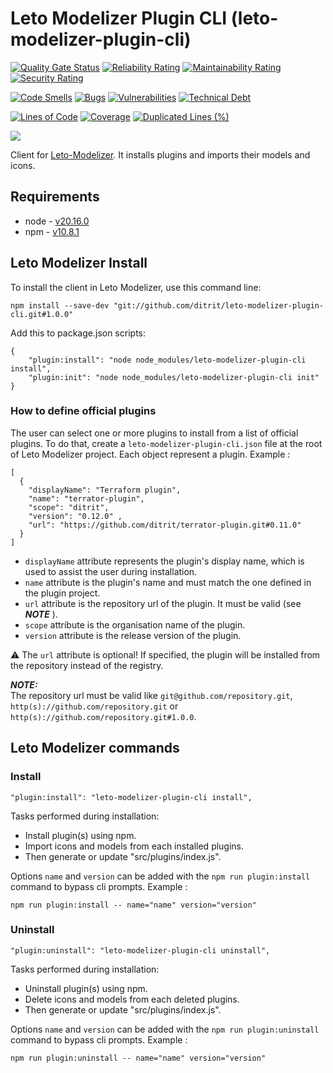 # Leto Modelizer Plugin CLI (leto-modelizer-plugin-cli)
[![Quality Gate Status](https://sonarcloud.io/api/project_badges/measure?project=ditrit_leto-modelizer-plugin-cli&metric=alert_status)](https://sonarcloud.io/summary/overall?id=ditrit_leto-modelizer-plugin-cli)
[![Reliability Rating](https://sonarcloud.io/api/project_badges/measure?project=ditrit_leto-modelizer-plugin-cli&metric=reliability_rating)](https://sonarcloud.io/summary/overall?id=ditrit_leto-modelizer-plugin-cli)
[![Maintainability Rating](https://sonarcloud.io/api/project_badges/measure?project=ditrit_leto-modelizer-plugin-cli&metric=sqale_rating)](https://sonarcloud.io/summary/overall?id=ditrit_leto-modelizer-plugin-cli)
[![Security Rating](https://sonarcloud.io/api/project_badges/measure?project=ditrit_leto-modelizer-plugin-cli&metric=security_rating)](https://sonarcloud.io/summary/overall?id=ditrit_leto-modelizer-plugin-cli)

[![Code Smells](https://sonarcloud.io/api/project_badges/measure?project=ditrit_leto-modelizer-plugin-cli&metric=code_smells)](https://sonarcloud.io/summary/overall?id=ditrit_leto-modelizer-plugin-cli)
[![Bugs](https://sonarcloud.io/api/project_badges/measure?project=ditrit_leto-modelizer-plugin-cli&metric=bugs)](https://sonarcloud.io/summary/overall?id=ditrit_leto-modelizer-plugin-cli)
[![Vulnerabilities](https://sonarcloud.io/api/project_badges/measure?project=ditrit_leto-modelizer-plugin-cli&metric=vulnerabilities)](https://sonarcloud.io/summary/overall?id=ditrit_leto-modelizer-plugin-cli)
[![Technical Debt](https://sonarcloud.io/api/project_badges/measure?project=ditrit_leto-modelizer-plugin-cli&metric=sqale_index)](https://sonarcloud.io/summary/overall?id=ditrit_leto-modelizer-plugin-cli)

[![Lines of Code](https://sonarcloud.io/api/project_badges/measure?project=ditrit_leto-modelizer-plugin-cli&metric=ncloc)](https://sonarcloud.io/summary/overall?id=ditrit_leto-modelizer-plugin-cli)
[![Coverage](https://sonarcloud.io/api/project_badges/measure?project=ditrit_leto-modelizer-plugin-cli&metric=coverage)](https://sonarcloud.io/summary/overall?id=ditrit_leto-modelizer-plugin-cli)
[![Duplicated Lines (%)](https://sonarcloud.io/api/project_badges/measure?project=ditrit_leto-modelizer-plugin-cli&metric=duplicated_lines_density)](https://sonarcloud.io/summary/overall?id=ditrit_leto-modelizer-plugin-cli)

[![](https://dcbadge.vercel.app/api/server/zkKfj9gj2C?style=flat&theme=default-inverted)](https://discord.gg/zkKfj9gj2C)

Client for [Leto-Modelizer](https://github.com/ditrit/leto-modelizer). It installs plugins and imports their models and icons.

## Requirements

* node - [v20.16.0](https://nodejs.org/en/blog/release/v20.16.0)
* npm - [v10.8.1](https://www.npmjs.com/package/npm/v/10.8.1)

## Leto Modelizer Install

To install the client in Leto Modelizer, use this command line:

```
npm install --save-dev "git://github.com/ditrit/leto-modelizer-plugin-cli.git#1.0.0"
```

Add this to package.json scripts:

```
{
    "plugin:install": "node node_modules/leto-modelizer-plugin-cli install",
    "plugin:init": "node node_modules/leto-modelizer-plugin-cli init"
}
```
### How to define official plugins

The user can select one or more plugins to install from a list of official plugins. To do that, create a `leto-modelizer-plugin-cli.json` file at the root of Leto Modelizer project. Each object represent a plugin. Example :

```
[
  {
    "displayName": "Terraform plugin",
    "name": "terrator-plugin",
    "scope": "ditrit",
    "version": "0.12.0" ,
    "url": "https://github.com/ditrit/terrator-plugin.git#0.11.0"
  }
]

```

- `displayName` attribute represents the plugin's display name, which is used to assist the user during installation.
- `name` attribute is the plugin's name and must match the one defined in the plugin project.
- `url` attribute is the repository url of the plugin. It must be valid (see **_NOTE_** ).
- `scope` attribute is the organisation name of the plugin.
- `version` attribute is the release version of the plugin.

:warning: The `url` attribute is optional! If specified, the plugin will be installed from the repository instead of the registry.

**_NOTE:_**  
The repository url must be valid like `git@github.com/repository.git`, `http(s)://github.com/repository.git` or `http(s)://github.com/repository.git#1.0.0`.

## Leto Modelizer commands

### Install

```
"plugin:install": "leto-modelizer-plugin-cli install",
```

Tasks performed during installation:
- Install plugin(s) using npm.
- Import icons and models from each installed plugins.
- Then generate or update "src/plugins/index.js".

Options `name` and `version` can be added with the `npm run plugin:install` command
to bypass cli prompts. Example :

```
npm run plugin:install -- name="name" version="version"
```

### Uninstall

```
"plugin:uninstall": "leto-modelizer-plugin-cli uninstall",
```

Tasks performed during installation:
- Uninstall plugin(s) using npm.
- Delete icons and models from each deleted plugins.
- Then generate or update "src/plugins/index.js".

Options `name` and `version` can be added with the `npm run plugin:uninstall` command
to bypass cli prompts. Example :

```
npm run plugin:uninstall -- name="name" version="version"
```

